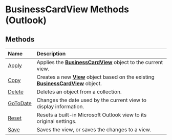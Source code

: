 
# BusinessCardView Methods (Outlook)

## Methods



|**Name**|**Description**|
|:-----|:-----|
|[Apply](4a64b59e-0d52-8439-30bb-32d0624cf28a.md)|Applies the  **[BusinessCardView](83706cf8-080c-fbf0-9381-5801a2dd4dfd.md)** object to the current view.|
|[Copy](9a0a1a14-87bd-ff53-6643-5e11a07733a1.md)|Creates a new  **[View](41c8d149-9912-1685-4c8b-3c849cc6f1ed.md)** object based on the existing **[BusinessCardView](83706cf8-080c-fbf0-9381-5801a2dd4dfd.md)** object.|
|[Delete](0f771496-ef4a-1c2e-49b4-19f786bff055.md)|Deletes an object from a collection.|
|[GoToDate](110b8ba2-c441-cfcc-77bc-f55715a9f2ed.md)|Changes the date used by the current view to display information.|
|[Reset](ab5c93cd-d763-c35a-05a1-f262d994fd0b.md)|Resets a built-in Microsoft Outlook view to its original settings.|
|[Save](9d3d85b7-4ed1-fea3-abb1-7506a0851b50.md)|Saves the view, or saves the changes to a view.|
